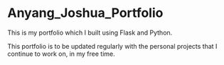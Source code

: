 # Anyang_Joshua_Portfolio
This is my portfolio which I built using Flask and Python.

This portfolio is to be updated regularly with the personal projects that I continue to work on, in my free time. 
